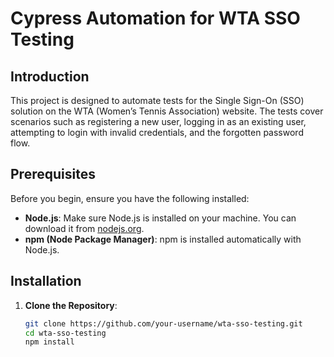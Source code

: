 # Cypress Automation for WTA SSO Testing

## Introduction

This project is designed to automate tests for the Single Sign-On (SSO) solution on the WTA (Women’s Tennis Association) website. The tests cover scenarios such as registering a new user, logging in as an existing user, attempting to login with invalid credentials, and the forgotten password flow.

## Prerequisites

Before you begin, ensure you have the following installed:

- **Node.js**: Make sure Node.js is installed on your machine. You can download it from [nodejs.org](https://nodejs.org/).
- **npm (Node Package Manager)**: npm is installed automatically with Node.js.

## Installation

1. **Clone the Repository**:
   ```bash
   git clone https://github.com/your-username/wta-sso-testing.git
   cd wta-sso-testing
   npm install
